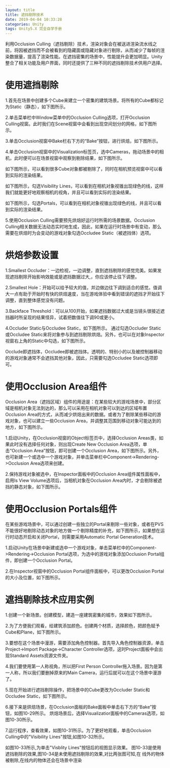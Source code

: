 ```yaml
---
layout: title
title: 遮挡剔除技术
date: 2019-04-04 10:33:28
categories: Unity
tags: Unity5.X 完全自学手册
---
```

利用Occlusion Culling（遮挡剔除）技术，渲染对象会在被送进渲染流水线之前，将因被遮挡而不会被看到的隐藏面或隐藏对象进行剔除，从而减少了每帧的渲染数据量，提高了渲染性能。在遮挡密集的场景中，性能提升会更加明显。Unity整合了相关功能及用户界面，同时还提供了三种不同的遮挡剔除技术供用户选择。

<!--more-->

# 使用遮挡剔除

1.首先在场景中创建多个Cube来建立一个密集的建筑场景。将所有的Cube都标记为Static（静态），如下图所示。

2.单击菜单栏中Window菜单中的Occlusion Culling选项，打开Occlusion Culling视窗。此时我们在Scene视窗中会看到出现空间划分的网格，如下图所示。

3.单击Occlusion视窗中Bake栏右下方的“Bake”按钮，进行烘焙，如下图所示。

4.单击Occlusion视窗中的Visualization标签页，选中Cameras，拖动场景中的相机，此时便可以在场景视窗中观察到剔除结果，如下图所示。

如下图所示，可以看到很多Cube对象都被剔除了，同时在相机预览视窗中可以看到实际的渲染结果。

如下图所示，勾选Visibility Lines，可以看到在相机对象视锥出现绿色的线，这样我们就能更好地观察相机的视角，并且可以看到实际的渲染结果。

如下图所示，勾选Portals，可以看到在相机对象视锥出现绿色的线，并且可以看到实际的渲染结果。

5.使用Occlusion Culling需要预先烘焙好运行时所需的场景数据。Occlusion Culling相关数据无法动态实时地生成，因此，如果在运行时场景中有变动，那么需要在烘焙时为会变动的游戏对象勾选Occludee Static（被遮挡体）选项。

# 烘焙参数设置

1.Smallest Occluder：一边检视，一边调整，直到遮挡剔除的感觉完美。如果发现遮挡剔除开始影响效能或是遮挡数据过大,，你应该停止往下调整。

2.Smallest Hole：开始可以给予较大的值，并边做边往下调到适合的感觉。值调大一点有助于开始时有快的烘焙速度，当在游戏体验中看到错误的遮挡才开始往下调整，直到整体感觉没有问题。

3.Backface Threshold：可以从100开始，如果遮挡数据过大或是当镜头很接近遮挡器时所呈现的结果怪异，试着把数值往下调90或更小。

4.Occluder Static与Occludee Static，如下图所示。
通过勾选Occluder Static或Occludee Static来将对象参与到遮挡剔除烘焙。另外，也可以在对象Inspector视窗右上角的Static中勾选，如下图所示。

Occlude即遮挡体，Occludee即被遮挡体。透明的、特别小的以及被控制器移动的游戏对象通常不会遮挡其他对象，因此，只需要勾选Occludee Static选项即可。

# 使用Occlusion Area组件

Occlusion Area（遮挡区域）组件的用途是：在某些较大的游戏场景中，部分区域是相机对象无法到达的，那么可以采用在相机对象可以到达的区域布置Occlusion Area的方式，从而减少烘焙出来的数据。或者为了剔除某些移动的游戏对象，也可以建立一些Occlusion Area，并调整其范围到移动对象可能达到的地方，如下图所示。

1.启动Unity，在Occlusion视窗的Object标签页中，选择Occlusion Areas类，如果此时没有选择任何对象，则出现Create New Occlusion Area选项，单击“Occlusion Area”按钮，即可创建一个Occlusion Area，如下图所示。另外，也可新建一个或选中一个游戏对象，并单击菜单栏中Component->Rendering->Occlusion Area选项来创建。

2.保持游戏对象被选中，在Inspector面板中的Occlusion Area组件属性面板中，启用Is View Volume选项后，当相机对象在Occlusion Area内时，才会剔除被遮挡的静态对象，如下图所示。

# 使用Occlusion Portals组件

在某些游戏场景中，可以通过创建一些独立的Portal来剔除一些对象，或者在PVS不能很好地剔除动态对象的地方做一个剔除精度的补充，如下图所示，如果想在运行时动态开启和关闭Portal，则需要采用Automatic Portal Generation技术。

1.启动Unity在场景中新建或选中一个游戏对象，单击菜单栏中的Component->Rendering->Occlusion Portal选项，为选中的游戏对象添加Occlusion Portal组件，即创建一个Occlusion Portal。

2.在Inspector视窗中的Occlusion Portal组件面板中，可以更改Occlusion Portal的大小及位置，如下图所示。

# 遮挡剔除技术应用实例

1.创建一个新场景。创建模型，建造一座建筑密集的城市，效果如下图所示。

2.为了方便我们观看，给建筑添加颜色。创建两个材质，选择颜色，把颜色赋予Cube和Plane，如下图所示。

3.要想在这个场景中漫游，需要添加角色控制器。首先导入角色控制器资源，单击Project->Import Package->Character Controller选项，这时Project面板中会出现Standard Assets资源文件夹。

4.我们要使用第一人称视角，所以把First Person Controller拖入场景。因为是第一人称，所以我们要删掉原来的Main Camera，运行后就可以在这个场景中漫游了。

5.现在开始进行遮挡剔除操作，把场景中的Cube更改为Occluder Static和Occludee Static，如下图所示。

6.接下来是烘焙场景，在Occlusion面板的Bake面板中单击右下方的“Bake”按钮，如图10-29所示。
烘焙场景后，选择Visualizatior面板中的Cameras选项，如图10-30所示。

7.运行程序，查看效果，如图10-31所示。为了更好地观看，单击Occlusion Culling中的"Visibility Lines"按钮,如图10-32所示。

如图10-33所示,为单击"Visblity Lines"按钮后的视图显示效果。
图10-33是使用遮挡剔除的效果,图10-34是未使用遮挡剔除的效果,对比两张图可知,在
线外的物体被剔除,在线内的物体还会在场景中渲染
